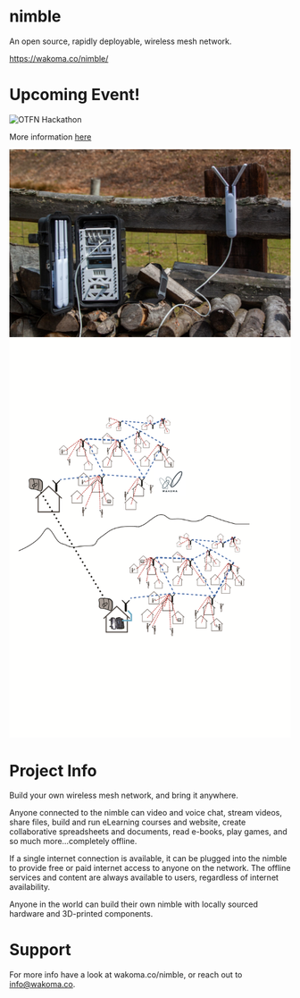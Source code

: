 # nimble

An open source, rapidly deployable, wireless mesh network.

https://wakoma.co/nimble/


# Upcoming Event!

![OTFN Hackathon](https://raw.githubusercontent.com/Wakoma/nimble/master/assets/OTFN%Poster.jpeg)


More information [here](https://otfn.org/hackathon/)


![alt text](https://raw.githubusercontent.com/Wakoma/Nimble/master/assets/nimblemodelm-36%20(Large).jpg)
![Mesh](https://raw.githubusercontent.com/Wakoma/nimble/master/assets/nimblemeshbig.png)


# Project Info

Build your own wireless mesh network, and bring it anywhere.
 
Anyone connected to the nimble can video and voice chat, stream videos, share files, build and run eLearning courses and website, create collaborative spreadsheets and documents, read e-books, play games, and so much more…completely offline.
 
If a single internet connection is available, it can be plugged into the nimble to provide free or paid internet access to anyone on the network. The offline services and content are always available to users, regardless of internet availability.
 
Anyone in the world can build their own nimble with locally sourced hardware and 3D-printed components.



# Support

For more info have a look at wakoma.co/nimble, or reach out to info@wakoma.co.



